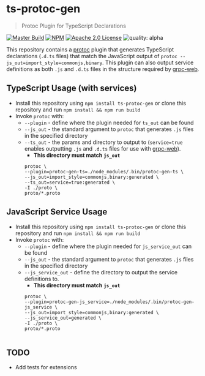 # ts-protoc-gen
> Protoc Plugin for TypeScript Declarations


[![Master Build](https://travis-ci.org/improbable-eng/ts-protoc-gen.svg?branch=master)](https://travis-ci.org/improbable-eng/ts-protoc-gen)
[![NPM](https://img.shields.io/npm/v/ts-protoc-gen.svg)](https://www.npmjs.com/package/ts-protoc-gen)
[![Apache 2.0 License](https://img.shields.io/badge/License-Apache%202.0-blue.svg)](LICENSE)
![quality: alpha](https://img.shields.io/badge/quality-beta-orange.svg)

This repository contains a [protoc](https://github.com/google/protobuf) plugin that generates TypeScript declarations 
(`.d.ts` files) that match the JavaScript output of `protoc --js_out=import_style=commonjs,binary`. This plugin can
also output service definitions as both `.js` and `.d.ts` files in the structure required by [grpc-web](https://github.com/improbable-eng/grpc-web).

## TypeScript Usage (with services)
* Install this repository using `npm install ts-protoc-gen` or clone this repository and run `npm install && npm run build`
* Invoke `protoc` with:
  * `--plugin` - define where the plugin needed for `ts_out` can be found
  * `--js_out` - the standard argument to `protoc` that generates `.js` files in the specified directory
  * `--ts_out` - the params and directory to output to (`service=true` enables outputting `.js` and `.d.ts` files for use with [grpc-web](https://github.com/improbable-eng/grpc-web)).
    * **This directory must match `js_out`**
    ```
    protoc \
    --plugin=protoc-gen-ts=./node_modules/.bin/protoc-gen-ts \
    --js_out=import_style=commonjs,binary:generated \
    --ts_out=service=true:generated \
    -I ./proto \
    proto/*.proto
    ```

## JavaScript Service Usage
* Install this repository using `npm install ts-protoc-gen` or clone this repository and run `npm install && npm run build`
* Invoke `protoc` with:
  * `--plugin` - define where the plugin needed for `js_service_out` can be found
  * `--js_out` - the standard argument to `protoc` that generates `.js` files in the specified directory
  * `--js_service_out` - define the directory to output the service definitions to. 
    * **This directory must match `js_out`**
    ```
    protoc \
    --plugin=protoc-gen-js_service=./node_modules/.bin/protoc-gen-js_service \
    --js_out=import_style=commonjs,binary:generated \
    --js_service_out=generated \
    -I ./proto \
    proto/*.proto


## TODO
* Add tests for extensions
